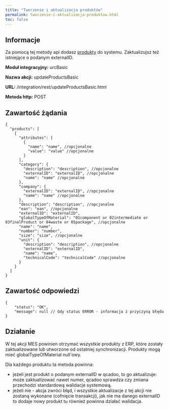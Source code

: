 ```yaml
---
title: "Tworzenie i aktualizacja produktów"
permalink: tworzenie-i-aktualizacja-produktow.html
toc: false 
---
```


## Informacje

Za pomocą tej metody api dodasz [produkty](/produkty) do systemu. Zaktualizujsz też istniejące o podanym externalID. 

  **Moduł integracyjny:** urcBasic

  **Nazwa akcji:** updateProductsBasic

  **URL:** /integration/rest/updateProductsBasic.html

  **Metoda http:** POST

## Zawartość żądania
~~~~~~~~
{
  "products": [
    {
      "attributes": [
        {
          "name": "name", //opcjonalne
          "value": "value" //opcjonalne
        }
      ],
      "category": {
        "description": "description", //opcjonalne
        "externalID": "externalID", //opcjonalne
        "name": "name" //opcjonalne
      },
      "company": {
        "externalID": "externalID", //opcjonalne
        "name": "name" //opcjonalne
      },
      "description": "description", //opcjonalne
      "ean": "ean", //opcjonalne
      "externalID": "externalID",
      "globalTypeOfMaterial": "01component or 02intermediate or 03finalProduct or 04waste or 05package", //opcjonalne
      "name": "name",
      "number": "number",
      "size": "size", //opcjonalne
      "unit": {
        "description": "description", //opcjonalne
        "externalID": "externalID",
        "name": "name",
        "technicalCode": "technicalCode" //opcjonalne
      }
    }
  ]
}
~~~~~~~~


## Zawartość odpowiedzi
~~~~~~~~
{
    "status": "OK",
    "message": null // Gdy status ERROR - informacja z przyczyną błędu
}
~~~~~~~~

## Działanie
W tej akcji MES powinien otrzymać wszystkie produkty z ERP, które zostały zaktualizowane lub utworzone od ostatniej synchronizacji. Produkty mogą mieć globalTypeOfMaterial null'owy.

Dla każdego produktu ta metoda powinna:
- jeżeli jest produkt o podanym externalID w qcadoo, to go aktualizuje: może zaktualizować nawet numer, qcadoo sprawdza czy zmiana przechodzi standardową walidacje systemową. 
- jeżeli nie - akcja zwróci błąd, i wszystkie aktualizacje z tej akcji nie zostaną wykonane (cofnięcie transakcji), jak nie ma danego externalID to dodaje nowy produkt tu również powinna działać walidacja.
